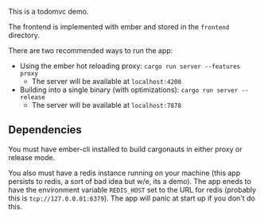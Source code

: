 This is a todomvc demo.

The frontend is implemented with ember and stored in the `frontend` directory.

There are two recommended ways to run the app:

* Using the ember hot reloading proxy: `cargo run server --features proxy`
    - The server will be available at `localhost:4200`
* Building into a single binary (with optimizations): `cargo run server --release`
    - The server will be available at `localhost:7878`

## Dependencies

You must have ember-cli installed to build cargonauts in either proxy or release mode.

You also must have a redis instance running on your machine (this app persists to redis,
a sort of bad idea but w/e, its a demo). The app eneds to have the environment variable
`REDIS_HOST` set to the URL for redis (probably this is `tcp://127.0.0.01:6379`). The
app will panic at start up if you don't do this.
